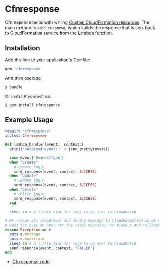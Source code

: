 # Cfnresponse

Cfnresponse helps with writing [Custom CloudFormation resources](https://docs.aws.amazon.com/AWSCloudFormation/latest/UserGuide/template-custom-resources.html). The main method is `send_response`, which builds the response that is sent back to CloudFormation service from the Lambda function.

## Installation

Add this line to your application's Gemfile:

```ruby
gem 'cfnresponse'
```

And then execute:

    $ bundle

Or install it yourself as:

    $ gem install cfnresponse

## Example Usage

```ruby
require "cfnresponse"
include Cfnresponse

def lambda_handler(event:, context:)
  print("Received event: " + json_pretty(event))

  case event['RequestType']
  when "Create"
    # create logic
    send_response(event, context, SUCCESS)
  when "Update"
    # update logic
    send_response(event, context, SUCCESS)
  when "Delete"
    # delete logic
    send_response(event, context, SUCCESS)
  end

  sleep 10 # a little time for logs to be sent to CloudWatch

# We rescue all exceptions and send a message to CloudFormation so we don't have to
# wait for over an hour for the stack operation to timeout and rollback.
rescue Exception => e
  puts e.message
  puts e.backtrace
  sleep 10 # a little time for logs to be sent to CloudWatch
  send_response(event, context, "FAILED")
end
```

* [Cfnresponse code](lib/cfnresponse.rb)
